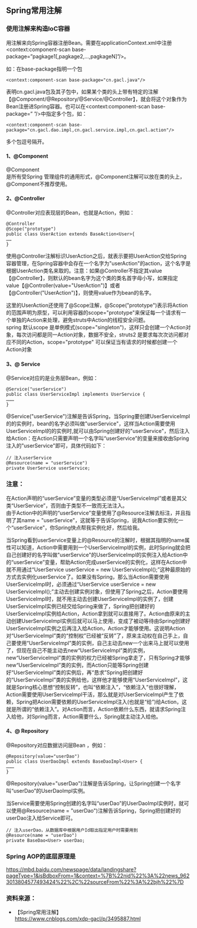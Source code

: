 ## Spring常用注解  

### 使用注解来构造IoC容器  
用注解来向Spring容器注册Bean。需要在applicationContext.xml中注册<context:component-scan base-package=”pagkage1[,pagkage2,…,pagkageN]”/>。  

如：在base-package指明一个包  

    <context:component-scan base-package="cn.gacl.java"/>  

表明cn.gacl.java包及其子包中，如果某个类的头上带有特定的注解  【@Component/@Repository/@Service/@Controller】，就会将这个对象作为Bean注册进Spring容器。也可以在<context:component-scan base-package=” ”/>中指定多个包，如：  

    <context:component-scan base-package="cn.gacl.dao.impl,cn.gacl.service.impl,cn.gacl.action"/>

多个包逗号隔开。  

#### 1、@Component  
@Component  
是所有受Spring 管理组件的通用形式，@Component注解可以放在类的头上，@Component不推荐使用。  

#### 2、@Controller    
@Controller对应表现层的Bean，也就是Action，例如：  

    @Controller
    @Scope("prototype")
    public class UserAction extends BaseAction<User>{
    ……
    }

使用@Controller注解标识UserAction之后，就表示要把UserAction交给Spring容器管理，在Spring容器中会存在一个名字为"userAction"的action，这个名字是根据UserAction类名来取的。注意：如果@Controller不指定其value【@Controller】，则默认的bean名字为这个类的类名首字母小写，如果指定value【@Controller(value="UserAction")】或者【@Controller("UserAction")】，则使用value作为bean的名字。  

这里的UserAction还使用了@Scope注解，@Scope("prototype")表示将Action的范围声明为原型，可以利用容器的scope="prototype"来保证每一个请求有一个单独的Action来处理，避免struts中Action的线程安全问题。    
spring 默认scope 是单例模式(scope="singleton")，这样只会创建一个Action对象，每次访问都是同一Action对象，数据不安全，struts2 是要求每次次访问都对应不同的Action，scope="prototype" 可以保证当有请求的时候都创建一个Action对象  

#### 3、@ Service  
@Service对应的是业务层Bean，例如：  

    @Service("userService")
    public class UserServiceImpl implements UserService {
    ………
    }

@Service("userService")注解是告诉Spring，当Spring要创建UserServiceImpl的的实例时，bean的名字必须叫做"userService"，这样当Action需要使用UserServiceImpl的的实例时,就可以由Spring创建好的"userService"，然后注入给Action：在Action只需要声明一个名字叫“userService”的变量来接收由Spring注入的"userService"即可，具体代码如下：  

    // 注入userService
    @Resource(name = "userService")
    private UserService userService;

### 注意：  
在Action声明的“userService”变量的类型必须是“UserServiceImpl”或者是其父类“UserService”，否则由于类型不一致而无法注入。  
由于Action中的声明的“userService”变量使用了@Resource注解去标注，并且指明了其name = "userService"，这就等于告诉Spring，说我Action要实例化一个“userService”，你Spring快点帮我实例化好，然后给我。  

当Spring看到userService变量上的@Resource的注解时，根据其指明的name属性可以知道，Action中需要用到一个UserServiceImpl的实例，此时Spring就会把自己创建好的名字叫做"userService"的UserServiceImpl的实例注入给Action中的“userService”变量，帮助Action完成userService的实例化，这样在Action中就不用通过“UserService userService = new UserServiceImpl();”这种最原始的方式去实例化userService了。如果没有Spring，那么当Action需要使用UserServiceImpl时，必须通过“UserService userService = new UserServiceImpl();”主动去创建实例对象，但使用了Spring之后，Action要使用UserServiceImpl时，就不用主动去创建UserServiceImpl的实例了，创建UserServiceImpl实例已经交给Spring来做了，Spring把创建好的UserServiceImpl实例给Action，Action拿到就可以直接用了。Action由原来的主动创建UserServiceImpl实例后就可以马上使用，变成了被动等待由Spring创建好UserServiceImpl实例之后再注入给Action，Action才能够使用。这说明Action对“UserServiceImpl”类的“控制权”已经被“反转”了，原来主动权在自己手上，自己要使用“UserServiceImpl”类的实例，自己主动去new一个出来马上就可以使用了，但现在自己不能主动去new“UserServiceImpl”类的实例，new“UserServiceImpl”类的实例的权力已经被Spring拿走了，只有Spring才能够new“UserServiceImpl”类的实例，而Action只能等Spring创建好“UserServiceImpl”类的实例后，再“恳求”Spring把创建好的“UserServiceImpl”类的实例给他，这样他才能够使用“UserServiceImpl”，这就是Spring核心思想“控制反转”，也叫“依赖注入”，“依赖注入”也很好理解，Action需要使用UserServiceImpl干活，那么就是对UserServiceImpl产生了依赖，Spring把Acion需要依赖的UserServiceImpl注入(也就是“给”)给Action，这就是所谓的“依赖注入”。对Action而言，Action依赖什么东西，就请求Spring注入给他，对Spring而言，Action需要什么，Spring就主动注入给他。  


#### 4、@ Repository  
@Repository对应数据访问层Bean ，例如：  

    @Repository(value="userDao")
    public class UserDaoImpl extends BaseDaoImpl<User> {
    ………
    }

@Repository(value="userDao")注解是告诉Spring，让Spring创建一个名字叫“userDao”的UserDaoImpl实例。  

当Service需要使用Spring创建的名字叫“userDao”的UserDaoImpl实例时，就可以使用@Resource(name = "userDao")注解告诉Spring，Spring把创建好的userDao注入给Service即可。  

    // 注入userDao，从数据库中根据用户Id取出指定用户时需要用到
    @Resource(name = "userDao")
    private BaseDao<User> userDao;

### Spring AOP的底层原理是
 https://mbd.baidu.com/newspage/data/landingshare?pageType=1&isBdboxFrom=1&context=%7B%22nid%22%3A%22news_9623013804577493424%22%2C%22sourceFrom%22%3A%22bjh%22%7D

### 资料来源：  
  - 【Spring常用注解】  
https://www.cnblogs.com/xdp-gacl/p/3495887.html